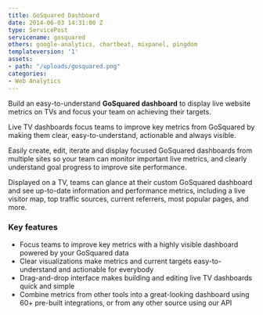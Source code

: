 ```yaml
---
title: GoSquared Dashboard
date: 2014-06-03 14:31:00 Z
type: ServicePost
servicename: gosquared
others: google-analytics, chartbeat, mixpanel, pingdom
templateversion: '1'
assets:
- path: "/uploads/gosquared.png"
categories:
- Web Analytics
---
```


Build an easy-to-understand **GoSquared dashboard** to display live website metrics on TVs and focus your team on achieving their targets. 

Live TV dashboards focus teams to improve key metrics from GoSquared by making them clear, easy-to-understand, actionable and always visible.

Easily create, edit, iterate and display focused GoSquared dashboards from multiple sites so your team can monitor important live metrics, and clearly understand goal progress to improve site performance.

Displayed on a TV, teams can glance at their custom GoSquared dashboard and see up-to-date information and performance metrics, including a live visitor map, top traffic sources, current referrers, most popular pages, and more. 


<div class="useful-resources widget-main__inner">
<h3>Key features</h3>
<ul class="resources-links">
<li><span>Focus teams to improve key metrics with a highly visible dashboard powered by your GoSquared data</span></li>
<li><span>Clear visualizations make metrics and current targets easy-to-understand and actionable for everybody</span></li>
<li><span>Drag-and-drop interface makes building and editing live TV dashboards quick and simple</span></li>
<li><span>Combine metrics from other tools into a great-looking dashboard using 60+ pre-built integrations, or from any other source using our API</span></li>
</ul>
</div>
